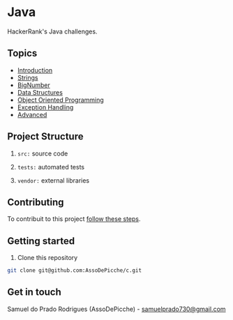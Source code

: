 # Java

HackerRank's Java challenges.

## Topics

- [Introduction](src/Introduction/)
- [Strings](src/Strings/)
- [BigNumber](src/BigNumber/)
- [Data Structures](src/Data%20Structures/)
- [Object Oriented Programming](src/Object%20Oriented%20Programming/)
- [Exception Handling](src/Exception%20Handling/)
- [Advanced](src/Advanced/)

## Project Structure

1. `src:` source code

2. `tests:` automated tests

3. `vendor:` external libraries

## Contributing

To contribuit to this project [follow these steps](./CONTRIBUTING).

## Getting started

1. Clone this repository

```bash
git clone git@github.com:AssoDePicche/c.git
```

## Get in touch

Samuel do Prado Rodrigues (AssoDePicche) - samuelprado730@gmail.com

